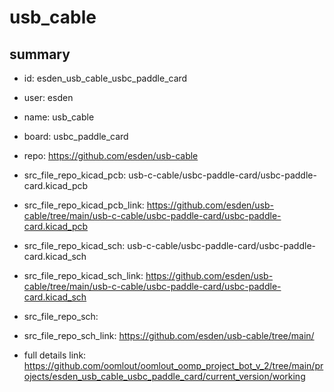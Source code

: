 # usb_cable
 
## summary 
* id: esden_usb_cable_usbc_paddle_card
* user: esden
* name: usb_cable
* board: usbc_paddle_card
* repo: https://github.com/esden/usb-cable
* src_file_repo_kicad_pcb: usb-c-cable/usbc-paddle-card/usbc-paddle-card.kicad_pcb
* src_file_repo_kicad_pcb_link: https://github.com/esden/usb-cable/tree/main/usb-c-cable/usbc-paddle-card/usbc-paddle-card.kicad_pcb
* src_file_repo_kicad_sch: usb-c-cable/usbc-paddle-card/usbc-paddle-card.kicad_sch
* src_file_repo_kicad_sch_link: https://github.com/esden/usb-cable/tree/main/usb-c-cable/usbc-paddle-card/usbc-paddle-card.kicad_sch

* src_file_repo_sch: 
* src_file_repo_sch_link: https://github.com/esden/usb-cable/tree/main/
* full details link: https://github.com/oomlout/oomlout_oomp_project_bot_v_2/tree/main/projects/esden_usb_cable_usbc_paddle_card/current_version/working  







